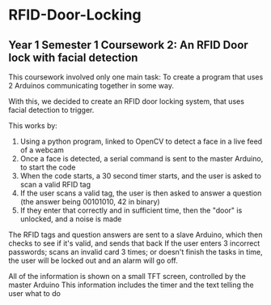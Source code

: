 # RFID-Door-Locking
## Year 1 Semester 1 Coursework 2: An RFID Door lock with facial detection

This coursework involved only one main task: To create a program that uses 2 Arduinos communicating
together in some way.

With this, we decided to create an RFID door locking system, that uses facial detection to trigger.

This works by:
1) Using a python program, linked to OpenCV to detect a face in a live feed of a webcam
2) Once a face is detected, a serial command is sent to the master Arduino, to start the code
3) When the code starts, a 30 second timer starts, and the user is asked to scan a valid RFID tag
4) If the user scans a valid tag, the user is then asked to answer a question (the answer being 00101010, 42 in binary)
5) If they enter that correctly and in sufficient time, then the "door" is unlocked, and a noise is made

The RFID tags and question answers are sent to a slave Arduino, which then checks to see if it's valid, and sends that back
If the user enters 3 incorrect passwords; scans an invalid card 3 times; or doesn't finish the tasks in time, the user will be
locked out and an alarm will go off.


All of the information is shown on a small TFT screen, controlled by the master Arduino
This information includes the timer and the text telling the user what to do
